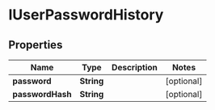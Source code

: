 
# IUserPasswordHistory

## Properties
Name | Type | Description | Notes
------------ | ------------- | ------------- | -------------
**password** | **String** |  |  [optional]
**passwordHash** | **String** |  |  [optional]



